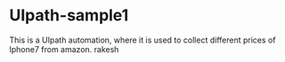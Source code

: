 # UIpath-sample1
This is a UIpath  automation, where it is used to collect different prices of Iphone7 from amazon. rakesh
